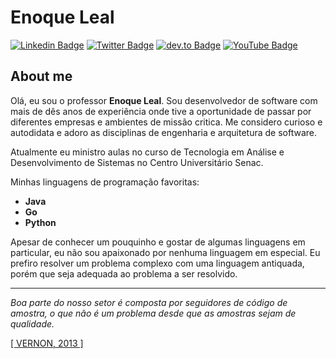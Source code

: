 # Enoque Leal

[![Linkedin Badge](https://img.shields.io/badge/-LinkedIn-blue?style=flat-square&logo=Linkedin&logoColor=white&link=https://www.linkedin.com/in/enoqueleal/)](https://www.linkedin.com/in/enoqueleal/)
[![Twitter Badge](https://img.shields.io/badge/-Twitter-1ca0f1?style=flat-square&labelColor=1ca0f1&logo=twitter&logoColor=white&link=https://twitter.com/enoquefsleal)](https://twitter.com/enoquefsleal)
[![dev.to Badge](https://img.shields.io/badge/dev.to-0A0A0A?style=flat&logo=devdotto&logoColor=white)](https://dev.to/enoqueleal)
[![YouTube Badge](https://img.shields.io/badge/YouTube-FF0000?style=flat&logo=youtube&logoColor=white)](https://www.youtube.com/@professorenoqueleal)

## About me

Olá, eu sou o professor **Enoque Leal**. Sou desenvolvedor de software com mais de dês anos de experiência onde tive a oportunidade de passar por diferentes empresas e ambientes de missão critica. Me considero curioso e autodidata e adoro as disciplinas de engenharia e arquitetura de software.

Atualmente eu ministro aulas no curso de Tecnologia em Análise e Desenvolvimento de Sistemas no Centro Universitário Senac.

Minhas linguagens de programação favoritas: 

- **Java**
- **Go**
- **Python**

Apesar de conhecer um pouquinho e gostar de algumas linguagens em particular, eu não sou apaixonado por nenhuma linguagem em especial. Eu prefiro resolver um problema complexo com uma linguagem antiquada, porém que seja adequada ao problema a ser resolvido.

---

*Boa parte do nosso setor é composta por seguidores de código de amostra, o que não é um problema desde que as amostras sejam de qualidade.*

[ [ VERNON, 2013 ] ](https://www.amazon.com.br/Implementando-Domain-Driven-design-Vernon/dp/8576089521])
